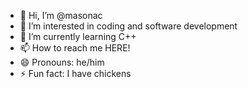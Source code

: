 - 👋 Hi, I’m @masonac
- 👀 I’m interested in coding and software development 
- 🌱 I’m currently learning C++ 
- 📫 How to reach me HERE! 
- 😄 Pronouns: he/him
- ⚡ Fun fact: I have chickens

<!---
masonac/masonac is a ✨ special ✨ repository because its `README.md` (this file) appears on your GitHub profile.
You can click the Preview link to take a look at your changes.
--->
